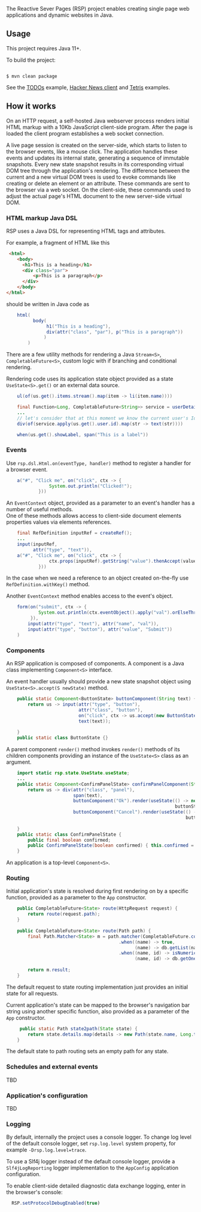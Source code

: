 The Reactive Sever Pages (RSP) project enables creating single page web applications and dynamic websites in Java.

## Usage

This project requires Java 11+. 

To build the project:

```shell script

$ mvn clean package

```

See the [TODOs](https://github.com/vadimv/reactive-server-pages/blob/master/src/main/java/rsp/examples/todos/JettyTodos.java) example,
[Hacker News client](https://github.com/vadimv/reactive-server-pages/blob/master/src/main/java/rsp/examples/hnapi/JettyHn.java)
and [Tetris](https://github.com/vadimv/reactive-server-pages/blob/master/src/main/java/rsp/examples/tetris/Tetris.java) examples.

## How it works

On an HTTP request, a self-hosted Java webserver process renders initial HTML markup with a 10Kb JavaScript client-side program. 
After the page is loaded the client program establishes a web socket connection. 

A live page session is created on the server-side, which starts to listen to the browser events, like a mouse click. 
The application handles these events and updates its internal state, generating a sequence of immutable snapshots. 
Every new state snapshot results in its corresponding virtual DOM tree through the application's rendering. 
The difference between the current and a new virtual DOM trees is used to evoke commands like creating or delete an element
or an attribute. These commands are sent to the browser via a web socket.
On the client-side, these commands used to adjust the actual page's HTML document to the new server-side virtual DOM.


### HTML markup Java DSL

RSP uses a Java DSL for representing HTML tags and attributes.

For example, a fragment of HTML like this

```html
 <html>    
    <body>
      <h1>This is a heading</h1>
      <div class="par">
          <p>This is a paragraph</p>
      </div>
    </body>
</html> 
```

should be written in Java code as

```java
    html(
          body(
               h1("This is a heading"),
               div(attr("class", "par"), p("This is a paragraph"))
              ) 
        )
```

There are a few utility methods for rendering a Java ``Stream<S>``, ``CompletableFuture<S>``, custom logic with if branching
and conditional rendering.

Rendering code uses its application state object provided as a state ``UseState<S>.get()`` or an external data source. 

```java
    ul(of(us.get().items.stream().map(item -> li(item.name))))
```

```java
    final Function<Long, CompletableFuture<String>> service = userDetailsService(); 
    ...
    // let's consider that at this moment we know the current user's Id
    div(of(service.apply(us.get().user.id).map(str -> text(str))))
```

```java
    when(us.get().showLabel, span("This is a label"))
```

  
### Events

Use ``rsp.dsl.Html.on(eventType, handler)`` method to register a handler for a browser event.

```java
    a("#", "Click me", on("click", ctx -> {
                System.out.println("Clicked!");    
            }))
```
An ``EventContext`` object, provided as a parameter to an event's handler has a number of useful methods.  
One of these methods allows access to client-side document elements properties values via elements references.

```java
    final RefDefinition inputRef = createRef();
    ...
    input(inputRef,
          attr("type", "text")),
    a("#", "Click me", on("click", ctx -> {
                ctx.props(inputRef).getString("value").thenAccept(value -> System.out.println("Input's value: " + value));     
            }))
```

In the case when we need a reference to an object created on-the-fly use ``RefDefinition.withKey()`` method.
  
Another ``EventContext`` method enables access to the event's object.

```java
    form(on("submit", ctx -> {
            System.out.println(ctx.eventObject().apply("val").orElseThrow(() -> new IllegalStateException()));
         }),
        input(attr("type", "text"), attr("name", "val")),
        input(attr("type", "button"), attr("value", "Submit"))
    )
```


### Components

An RSP application is composed of components. A component is a Java class implementing ``Component<S>`` interface.

An event handler usually should provide a new state snapshot object using ``UseState<S>.accept(S newState)`` method.

```java
    public static Component<ButtonState> buttonComponent(String text) {
        return us -> input(attr("type", "button"),
                           attr("class", "button"),     
                           on("click", ctx -> us.accept(new ButtonState())),
                           text(text));
        
    }
    public static class ButtonState {}
```

A parent component ``render()`` method invokes ``render()`` methods of its children components
providing an instance of the ``UseState<S>`` class as an argument. 

```java
    import static rsp.state.UseState.useState;
    ...
    public static Component<ConfirmPanelState> confirmPanelComponent(String text) {
        return us -> div(attr("class", "panel"),
                         span(text),
                         buttonComponent("Ok").render(useState(() -> new ButtonState(), 
                                                               buttonState -> us.accept(new ConfimPanelState(true)))),
                         buttonComponent("Cancel").render(useState(() -> new ButtonState(), 
                                                                   buttonState -> us.accept(new ConfimPanelState(false))));
        
    }
    public static class ConfirmPanelState {
        public final boolean confirmed;
        public ConfirmPanelState(boolean confirmed) { this.confirmed = confirmed; }
    }
```
An application is a top-level ``Component<S>``.

### Routing

Initial application's state is resolved during first rendering on by a specific function,
 provided as a parameter to the ``App`` constructor.

```java
    public CompletableFuture<State> route(HttpRequest request) {
        return route(request.path);
    }
    
    public CompletableFuture<State> route(Path path) {
        final Path.Matcher<State> m = path.matcher(CompletableFuture.completedFuture(error())) // a default match
                                          .when((name) -> true,                 // /{name}
                                                (name) -> db.getList(name).map(list -> State.of(list)))
                                          .when((name, id) -> isNumeric(id),    // /{name}/{id}
                                                (name, id) -> db.getOne(Long.parse(id)).map(instance -> State.of(instance)));
        
        return m.result;
    }
```
The default request to state routing implementation just provides an initial state for all requests.

Current application's state can be mapped to the browser's navigation bar string using another specific function,
also provided as a parameter of the ``App`` constructor.
 
```java
     public static Path state2path(State state) {
        return state.details.map(details -> new Path(state.name, Long.toString(details.id))).or(new Path(state.name));
    }
```
The default state to path routing sets an empty path for any state.

### Schedules and external events

TBD

### Application's configuration

TBD


### Logging

By default, internally the project uses a console logger. To change log level of the default console logger, 
set ``rsp.log.level`` system property, for example ``-Drsp.log.level=trace``.

To use a Slf4j logger instead of the default console logger, provide a ``Slf4jLogReporting`` logger implementation to
the ``AppConfig`` application configuration. 

To enable client-side detailed diagnostic data exchange logging, enter in the browser's console:

```javascript
  RSP.setProtocolDebugEnabled(true)
```



   